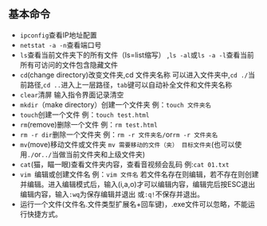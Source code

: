 ## **基本命令**

- `ipconfig`查看IP地址配置
- `netstat -a -n`查看端口号
- `ls`查看当前文件夹下的所有文件（ls=list缩写） ,`ls -al`或`ls -a -l`查看当前所有可访问的文件包含隐藏文件
- `cd`(change directory)改变文件夹,cd 文件夹名称 可以进入文件夹中,`cd ./`当前路径,`cd ..`进入上一层路径，`tab`键可以自动补全文件和文件夹名称
- `clear`清屏 输入指令界面记录清空
- `mkdir`（make directory）创建一个文件夹 例：`touch 文件夹名`
- `touch`创建一个文件 例：`touch test.html`
- `rm`(remove)删除一个文件  例：`rm test.html`
- `rm -r dir`删除一个文件夹 例：`rm -r 文件夹名/`or`rm -r 文件夹名`
- `mv`(move)移动文件或文件夹 `mv 需要移动的文件（夹） 目标文件夹`(也可以使用`./`or`../`当做当前文件夹和上级文件夹)
- `cat`(猫，瞄一眼)查看文件夹内容，查看音视频会乱码 例:`cat 01.txt`
- `vim `编辑或创建文件名 例：`vim 文件名` 若文件名存在则编辑，若不存在则创建并编辑。进入编辑模式后，输入(i,a,o)才可以编辑内容，编辑完后按ESC退出编辑内容，输入`:wq`为保存编辑并退出  或`:q!`不保存并退出。
- 运行一个文件(文件名.文件类型扩展名+回车键)，.exe文件可以忽略，不能运行快捷方式。
